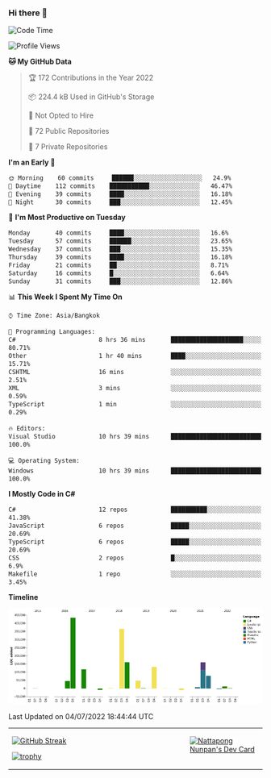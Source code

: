 ### Hi there 👋

<!--START_SECTION:waka-->
![Code Time](http://img.shields.io/badge/Code%20Time-0%20secs-blue)

![Profile Views](http://img.shields.io/badge/Profile%20Views-0-blue)

**🐱 My GitHub Data** 

> 🏆 172 Contributions in the Year 2022
 > 
> 📦 224.4 kB Used in GitHub's Storage 
 > 
> 🚫 Not Opted to Hire
 > 
> 📜 72 Public Repositories 
 > 
> 🔑 7 Private Repositories  
 > 
**I'm an Early 🐤** 

```text
🌞 Morning    60 commits     ██████░░░░░░░░░░░░░░░░░░░   24.9% 
🌆 Daytime    112 commits    ███████████░░░░░░░░░░░░░░   46.47% 
🌃 Evening    39 commits     ████░░░░░░░░░░░░░░░░░░░░░   16.18% 
🌙 Night      30 commits     ███░░░░░░░░░░░░░░░░░░░░░░   12.45%

```
📅 **I'm Most Productive on Tuesday** 

```text
Monday       40 commits     ████░░░░░░░░░░░░░░░░░░░░░   16.6% 
Tuesday      57 commits     ██████░░░░░░░░░░░░░░░░░░░   23.65% 
Wednesday    37 commits     ███░░░░░░░░░░░░░░░░░░░░░░   15.35% 
Thursday     39 commits     ████░░░░░░░░░░░░░░░░░░░░░   16.18% 
Friday       21 commits     ██░░░░░░░░░░░░░░░░░░░░░░░   8.71% 
Saturday     16 commits     █░░░░░░░░░░░░░░░░░░░░░░░░   6.64% 
Sunday       31 commits     ███░░░░░░░░░░░░░░░░░░░░░░   12.86%

```


📊 **This Week I Spent My Time On** 

```text
⌚︎ Time Zone: Asia/Bangkok

💬 Programming Languages: 
C#                       8 hrs 36 mins       ████████████████████░░░░░   80.71% 
Other                    1 hr 40 mins        ████░░░░░░░░░░░░░░░░░░░░░   15.71% 
CSHTML                   16 mins             ░░░░░░░░░░░░░░░░░░░░░░░░░   2.51% 
XML                      3 mins              ░░░░░░░░░░░░░░░░░░░░░░░░░   0.59% 
TypeScript               1 min               ░░░░░░░░░░░░░░░░░░░░░░░░░   0.29%

🔥 Editors: 
Visual Studio            10 hrs 39 mins      █████████████████████████   100.0%

💻 Operating System: 
Windows                  10 hrs 39 mins      █████████████████████████   100.0%

```

**I Mostly Code in C#** 

```text
C#                       12 repos            ██████████░░░░░░░░░░░░░░░   41.38% 
JavaScript               6 repos             █████░░░░░░░░░░░░░░░░░░░░   20.69% 
TypeScript               6 repos             █████░░░░░░░░░░░░░░░░░░░░   20.69% 
CSS                      2 repos             █░░░░░░░░░░░░░░░░░░░░░░░░   6.9% 
Makefile                 1 repo              ░░░░░░░░░░░░░░░░░░░░░░░░░   3.45%

```


**Timeline**

![Chart not found](https://raw.githubusercontent.com/aixasz/aixasz/main/charts/bar_graph.png) 


 Last Updated on 04/07/2022 18:44:44 UTC
<!--END_SECTION:waka-->

<table>
<tr>
<td width="70%" valign="top">
 
 [![GitHub Streak](http://github-readme-streak-stats.herokuapp.com?user=aixasz&theme=github-dark&hide_border=true&date_format=%5BY%20%5DM%20j)](https://git.io/streak-stats)

 [![trophy](https://github-profile-trophy.vercel.app/?username=aixasz&theme=onedark)](https://github.com/ryo-ma/github-profile-trophy)
 </td>
<td width="30%" valign="top">
 
<a href="https://app.daily.dev/aixasz"><img src="https://api.daily.dev/devcards/403207936e6547c9a85ea449e9f3abe8.png?r=re8" alt="Nattapong Nunpan's Dev Card"/></a>

 </td>
</tr>
</table>
 
